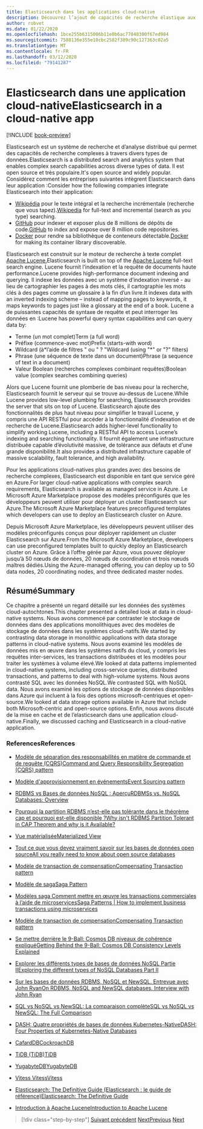 ```yaml
---
title: Elasticsearch dans les applications cloud-native
description: Découvrez l’ajout de capacités de recherche élastique aux applications cloud-natives.
author: robvet
ms.date: 01/22/2020
ms.openlocfilehash: 1bce255b6315006b11e0b6ac77040300f67ed984
ms.sourcegitcommit: 7588136e355e10cbc2582f389c90c127363c02a5
ms.translationtype: MT
ms.contentlocale: fr-FR
ms.lasthandoff: 03/12/2020
ms.locfileid: "79141287"
---
```

# <a name="elasticsearch-in-a-cloud-native-app"></a><span data-ttu-id="abf03-103">Elasticsearch dans une application cloud-native</span><span class="sxs-lookup"><span data-stu-id="abf03-103">Elasticsearch in a cloud-native app</span></span>

[!INCLUDE [book-preview](../../../includes/book-preview.md)]

<span data-ttu-id="abf03-104">Elasticsearch est un système de recherche et d’analyse distribué qui permet des capacités de recherche complexes à travers divers types de données.</span><span class="sxs-lookup"><span data-stu-id="abf03-104">Elasticsearch is a distributed search and analytics system that enables complex search capabilities across diverse types of data.</span></span> <span data-ttu-id="abf03-105">Il est open source et très populaire.</span><span class="sxs-lookup"><span data-stu-id="abf03-105">It's open source and widely popular.</span></span> <span data-ttu-id="abf03-106">Considérez comment les entreprises suivantes intègrent Elasticsearch dans leur application :</span><span class="sxs-lookup"><span data-stu-id="abf03-106">Consider how the following companies integrate Elasticsearch into their application:</span></span>

- <span data-ttu-id="abf03-107">[Wikipédia](https://blog.wikimedia.org/2014/01/06/wikimedia-moving-to-elasticsearch/) pour le texte intégral et la recherche incrémentale (recherche que vous tapez).</span><span class="sxs-lookup"><span data-stu-id="abf03-107">[Wikipedia](https://blog.wikimedia.org/2014/01/06/wikimedia-moving-to-elasticsearch/) for full-text and incremental (search as you type) searching.</span></span>
- <span data-ttu-id="abf03-108">[GitHub](https://www.elastic.co/customers/github) pour indexer et exposer plus de 8 millions de dépôts de code.</span><span class="sxs-lookup"><span data-stu-id="abf03-108">[GitHub](https://www.elastic.co/customers/github) to index and expose over 8 million code repositories.</span></span>  
- <span data-ttu-id="abf03-109">[Docker](https://www.elastic.co/customers/docker) pour rendre sa bibliothèque de conteneurs détectable.</span><span class="sxs-lookup"><span data-stu-id="abf03-109">[Docker](https://www.elastic.co/customers/docker) for making its container library discoverable.</span></span>

<span data-ttu-id="abf03-110">Elasticsearch est construit sur le moteur de recherche à texte complet [Apache Lucene.](https://lucene.apache.org/core/)</span><span class="sxs-lookup"><span data-stu-id="abf03-110">Elasticsearch is built on top of the [Apache Lucene](https://lucene.apache.org/core/) full-text search engine.</span></span> <span data-ttu-id="abf03-111">Lucene fournit l’indexation et la requête de documents haute performance.</span><span class="sxs-lookup"><span data-stu-id="abf03-111">Lucene provides high-performance document indexing and querying.</span></span> <span data-ttu-id="abf03-112">Il indexe les données avec un système d’indexation inversé - au lieu de cartographier les pages à des mots clés, il cartographie les mots clés à des pages comme un glossaire à la fin d’un livre.</span><span class="sxs-lookup"><span data-stu-id="abf03-112">It indexes data with an inverted indexing scheme – instead of mapping pages to keywords, it maps keywords to pages just like a glossary at the end of a book.</span></span> <span data-ttu-id="abf03-113">Lucene a de puissantes capacités de syntaxe de requête et peut interroger les données en :</span><span class="sxs-lookup"><span data-stu-id="abf03-113">Lucene has powerful query syntax capabilities and can query data by:</span></span>

- <span data-ttu-id="abf03-114">Terme (un mot complet)</span><span class="sxs-lookup"><span data-stu-id="abf03-114">Term (a full word)</span></span>
- <span data-ttu-id="abf03-115">Préfixe (commence-avec mot)</span><span class="sxs-lookup"><span data-stu-id="abf03-115">Prefix (starts-with word)</span></span>
- <span data-ttu-id="abf03-116">Wildcard (à\*l’aide de filtres " ou " ? "</span><span class="sxs-lookup"><span data-stu-id="abf03-116">Wildcard (using "\*" or "?" filters)</span></span>
- <span data-ttu-id="abf03-117">Phrase (une séquence de texte dans un document)</span><span class="sxs-lookup"><span data-stu-id="abf03-117">Phrase (a sequence of text in a document)</span></span>
- <span data-ttu-id="abf03-118">Valeur Boolean (recherches complexes combinant requêtes)</span><span class="sxs-lookup"><span data-stu-id="abf03-118">Boolean value (complex searches combining queries)</span></span>

<span data-ttu-id="abf03-119">Alors que Lucene fournit une plomberie de bas niveau pour la recherche, Elasticsearch fournit le serveur qui se trouve au-dessus de Lucene.</span><span class="sxs-lookup"><span data-stu-id="abf03-119">While Lucene provides low-level plumbing for searching, Elasticsearch provides the server that sits on top of Lucene.</span></span> <span data-ttu-id="abf03-120">Elasticsearch ajoute des fonctionnalités de plus haut niveau pour simplifier le travail Lucene, y compris une API RESTful pour accéder à la fonctionnalité d’indexation et de recherche de Lucene.</span><span class="sxs-lookup"><span data-stu-id="abf03-120">Elasticsearch adds higher-level functionality to simplify working Lucene, including a RESTful API to access Lucene’s indexing and searching functionality.</span></span> <span data-ttu-id="abf03-121">Il fournit également une infrastructure distribuée capable d’évolutivité massive, de tolérance aux défauts et d’une grande disponibilité.</span><span class="sxs-lookup"><span data-stu-id="abf03-121">It also provides a distributed infrastructure capable of massive scalability, fault tolerance, and high availability.</span></span>

<span data-ttu-id="abf03-122">Pour les applications cloud-natives plus grandes avec des besoins de recherche complexes, Elasticsearch est disponible en tant que service géré en Azure.</span><span class="sxs-lookup"><span data-stu-id="abf03-122">For larger cloud-native applications with complex search requirements, Elasticsearch is available as managed service in Azure.</span></span> <span data-ttu-id="abf03-123">Le Microsoft Azure Marketplace propose des modèles préconfigurés que les développeurs peuvent utiliser pour déployer un cluster Elasticsearch sur Azure.</span><span class="sxs-lookup"><span data-stu-id="abf03-123">The Microsoft Azure Marketplace features preconfigured templates which developers can use to deploy an Elasticsearch cluster on Azure.</span></span>

<span data-ttu-id="abf03-124">Depuis Microsoft Azure Marketplace, les développeurs peuvent utiliser des modèles préconfigurés conçus pour déployer rapidement un cluster Elasticsearch sur Azure.</span><span class="sxs-lookup"><span data-stu-id="abf03-124">From the Microsoft Azure Marketplace, developers can use preconfigured templates built to quickly deploy an Elasticsearch cluster on Azure.</span></span> <span data-ttu-id="abf03-125">Grâce à l’offre gérée par Azure, vous pouvez déployer jusqu’à 50 nœuds de données, 20 nœuds de coordination et trois nœuds maîtres dédiés.</span><span class="sxs-lookup"><span data-stu-id="abf03-125">Using the Azure-managed offering, you can deploy up to 50 data nodes, 20 coordinating nodes, and three dedicated master nodes.</span></span>

## <a name="summary"></a><span data-ttu-id="abf03-126">Résumé</span><span class="sxs-lookup"><span data-stu-id="abf03-126">Summary</span></span>

<span data-ttu-id="abf03-127">Ce chapitre a présenté un regard détaillé sur les données des systèmes cloud-autochtones.</span><span class="sxs-lookup"><span data-stu-id="abf03-127">This chapter presented a detailed look at data in cloud-native systems.</span></span> <span data-ttu-id="abf03-128">Nous avons commencé par contraster le stockage de données dans des applications monolithiques avec des modèles de stockage de données dans les systèmes cloud-natifs.</span><span class="sxs-lookup"><span data-stu-id="abf03-128">We started by contrasting data storage in monolithic applications with data storage patterns in cloud-native systems.</span></span> <span data-ttu-id="abf03-129">Nous avons examiné les modèles de données mis en œuvre dans les systèmes natifs du cloud, y compris les requêtes inter-services, les transactions distribuées et les modèles pour traiter les systèmes à volume élevé.</span><span class="sxs-lookup"><span data-stu-id="abf03-129">We looked at data patterns implemented in cloud-native systems, including cross-service queries, distributed transactions, and patterns to deal with high-volume systems.</span></span> <span data-ttu-id="abf03-130">Nous avons contrasté SQL avec les données NoSQL.</span><span class="sxs-lookup"><span data-stu-id="abf03-130">We contrasted SQL with NoSQL data.</span></span> <span data-ttu-id="abf03-131">Nous avons examiné les options de stockage de données disponibles dans Azure qui incluent à la fois des options microsoft-centriques et open-source.</span><span class="sxs-lookup"><span data-stu-id="abf03-131">We looked at data storage options available in Azure that include both Microsoft-centric and open-source options.</span></span> <span data-ttu-id="abf03-132">Enfin, nous avons discuté de la mise en cache et de l’elasticsearch dans une application cloud-native.</span><span class="sxs-lookup"><span data-stu-id="abf03-132">Finally, we discussed caching and Elasticsearch in a cloud-native application.</span></span>

### <a name="references"></a><span data-ttu-id="abf03-133">References</span><span class="sxs-lookup"><span data-stu-id="abf03-133">References</span></span>

- [<span data-ttu-id="abf03-134">Modèle de séparation des responsabilités en matière de commande et de requête (CQRS)</span><span class="sxs-lookup"><span data-stu-id="abf03-134">Command and Query Responsibility Segregation (CQRS) pattern</span></span>](https://docs.microsoft.com/azure/architecture/patterns/cqrs)

- [<span data-ttu-id="abf03-135">Modèle d'approvisionnement en événements</span><span class="sxs-lookup"><span data-stu-id="abf03-135">Event Sourcing pattern</span></span>](https://docs.microsoft.com/azure/architecture/patterns/event-sourcing)

- [<span data-ttu-id="abf03-136">RDBMS vs Bases de données NoSQL : Aperçu</span><span class="sxs-lookup"><span data-stu-id="abf03-136">RDBMSs vs. NoSQL Databases: Overview</span></span>](https://maxivak.com/rdbms-vs-nosql-databases/)

- [<span data-ttu-id="abf03-137">Pourquoi la partition RDBMS n’est-elle pas tolérante dans le théorème cap et pourquoi est-elle disponible ?</span><span class="sxs-lookup"><span data-stu-id="abf03-137">Why isn't RDBMS Partition Tolerant in CAP Theorem and why is it Available?</span></span>](https://stackoverflow.com/questions/36404765/why-isnt-rdbms-partition-tolerant-in-cap-theorem-and-why-is-it-available)

- [<span data-ttu-id="abf03-138">Vue matérialisée</span><span class="sxs-lookup"><span data-stu-id="abf03-138">Materialized View</span></span>](https://docs.microsoft.com/azure/architecture/patterns/materialized-view)

- [<span data-ttu-id="abf03-139">Tout ce que vous devez vraiment savoir sur les bases de données open source</span><span class="sxs-lookup"><span data-stu-id="abf03-139">All you really need to know about open source databases</span></span>](https://www.ibm.com/blogs/systems/all-you-really-need-to-know-about-open-source-databases/)

- [<span data-ttu-id="abf03-140">Modèle de transaction de compensation</span><span class="sxs-lookup"><span data-stu-id="abf03-140">Compensating Transaction pattern</span></span>](https://docs.microsoft.com/azure/architecture/patterns/compensating-transaction)

- [<span data-ttu-id="abf03-141">Modèle de saga</span><span class="sxs-lookup"><span data-stu-id="abf03-141">Saga Pattern</span></span>](https://microservices.io/patterns/data/saga.html)

- [<span data-ttu-id="abf03-142">Modèles saga Comment mettre en œuvre les transactions commerciales à l’aide de microservices</span><span class="sxs-lookup"><span data-stu-id="abf03-142">Saga Patterns | How to implement business transactions using microservices</span></span>](https://blog.couchbase.com/saga-pattern-implement-business-transactions-using-microservices-part/)

- [<span data-ttu-id="abf03-143">Modèle de transaction de compensation</span><span class="sxs-lookup"><span data-stu-id="abf03-143">Compensating Transaction pattern</span></span>](https://docs.microsoft.com/azure/architecture/patterns/compensating-transaction)

- [<span data-ttu-id="abf03-144">Se mettre derrière le 9-Ball: Cosmos DB niveaux de cohérence expliqué</span><span class="sxs-lookup"><span data-stu-id="abf03-144">Getting Behind the 9-Ball: Cosmos DB Consistency Levels Explained</span></span>](https://blog.jeremylikness.com/blog/2018-03-23_getting-behind-the-9ball-cosmosdb-consistency-levels/)

- [<span data-ttu-id="abf03-145">Explorer les différents types de bases de données NoSQL Partie II</span><span class="sxs-lookup"><span data-stu-id="abf03-145">Exploring the different types of NoSQL Databases Part II</span></span>](https://www.3pillarglobal.com/insights/exploring-the-different-types-of-nosql-databases)

- [<span data-ttu-id="abf03-146">Sur les bases de données RDBMS, NoSQL et NewSQL. Entrevue avec John Ryan</span><span class="sxs-lookup"><span data-stu-id="abf03-146">On RDBMS, NoSQL and NewSQL databases. Interview with John Ryan</span></span>](http://www.odbms.org/blog/2018/03/on-rdbms-nosql-and-newsql-databases-interview-with-john-ryan/)
  
- [<span data-ttu-id="abf03-147">SQL vs NoSQL vs NewSQL: La comparaison complète</span><span class="sxs-lookup"><span data-stu-id="abf03-147">SQL vs NoSQL vs NewSQL: The Full Comparison</span></span>](https://www.xenonstack.com/blog/sql-vs-nosql-vs-newsql/)

- [<span data-ttu-id="abf03-148">DASH: Quatre propriétés de bases de données Kubernetes-Native</span><span class="sxs-lookup"><span data-stu-id="abf03-148">DASH: Four Properties of Kubernetes-Native Databases</span></span>](https://thenewstack.io/dash-four-properties-of-kubernetes-native-databases/)

- [<span data-ttu-id="abf03-149">CafardDB</span><span class="sxs-lookup"><span data-stu-id="abf03-149">CockroachDB</span></span>](https://www.cockroachlabs.com/)

- [<span data-ttu-id="abf03-150">TiDB (TiDB)</span><span class="sxs-lookup"><span data-stu-id="abf03-150">TiDB</span></span>](https://pingcap.com/en/)

- [<span data-ttu-id="abf03-151">YugabyteDB</span><span class="sxs-lookup"><span data-stu-id="abf03-151">YugabyteDB</span></span>](https://www.yugabyte.com/)

- [<span data-ttu-id="abf03-152">Vitess Vitess</span><span class="sxs-lookup"><span data-stu-id="abf03-152">Vitess</span></span>](https://vitess.io/)

- [<span data-ttu-id="abf03-153">Elasticsearch: The Definitive Guide (Elasticsearch : le guide de référence)</span><span class="sxs-lookup"><span data-stu-id="abf03-153">Elasticsearch: The Definitive Guide</span></span>](http://shop.oreilly.com/product/0636920028505.do)
  
- [<span data-ttu-id="abf03-154">Introduction à Apache Lucene</span><span class="sxs-lookup"><span data-stu-id="abf03-154">Introduction to Apache Lucene</span></span>](https://www.baeldung.com/lucene)

>[!div class="step-by-step"]
><span data-ttu-id="abf03-155">[Suivant précédent](azure-caching.md)
>[Next](resiliency.md)</span><span class="sxs-lookup"><span data-stu-id="abf03-155">[Previous](azure-caching.md)
[Next](resiliency.md)</span></span> <!-- Next Chapter -->
